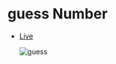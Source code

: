 # guess Number

* [Live](https://leilannaeimi.github.io/guessNumber/)

  ![guess](https://github.com/LeilanNaeimi/guessNumber/assets/7776224/15e1e8f6-231d-4fd1-9f18-dcd274189376)
